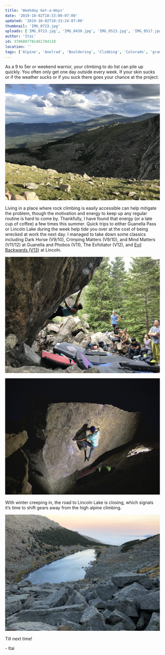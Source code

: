 ```yaml
---
title: 'Weekday Get-a-Ways'
date: '2019-10-02T10:33:00-07:00'
updated: '2019-10-02T10:33:24-07:00'
thumbnail: 'IMG_0723.jpg'
uploads: ['IMG_0723.jpg', 'IMG_0430.jpg', 'IMG_0523.jpg', 'IMG_0517.jpg']
author: 'Itai'
id: 3706807781461784118
location: ''
tags: ['Alpine', 'Axelrad', 'Bouldering', 'Climbing', 'Colorado', 'granite', 'Guanella', 'Lake', 'Lincoln', 'Pass', 'Summer', 'talus', 'v12', 'v13']
---
```


As a 9 to 5er or weekend warrior, your climbing to do list can pile up quickly. You often only get one day outside every week. If your skin sucks or if the weather sucks or if you suck there goes your chance at the project.

![The 'drop' in to Wolverine Land](uploads/IMG_0723.jpg)

Living in a place where rock climbing is easily accessible can help mitigate the problem, though the motivation and energy to keep up any regular routine is hard to come by. Thankfully, I have found that energy (or a late cup of coffee) a few times this summer. Quick trips to either Guanella Pass or Lincoln Lake during the week help tide you over at the cost of being wrecked at work the next day. I managed to take down some classics including Dark Horse (V9/10), Crimping Matters (V9/10), and Mind Matters (V11/12) at Guanella and Phobos (V11), The Exfoliator (V12), and [Evil Backwards (V13)](https://www.youtube.com/watch?v=tBWv5VM5764&t=7s) at Lincoln.

![A crew at the proud Dark Horse boulder](uploads/IMG_0430.jpg)

![The Exfoliator by spot light](uploads/IMG_0523.jpg)

With winter creeping in, the road to Lincoln Lake is closing, which signals it’s time to shift gears away from the high alpine climbing.

![Lincoln Lake at sunset](uploads/IMG_0517.jpg)

Till next time!

\- Itai
